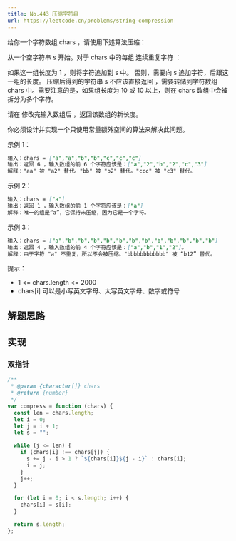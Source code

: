 ```yaml
---
title: No.443 压缩字符串
url: https://leetcode.cn/problems/string-compression
---
```


给你一个字符数组 chars ，请使用下述算法压缩：

从一个空字符串 s 开始。对于 chars 中的每组 连续重复字符 ：

如果这一组长度为 1 ，则将字符追加到 s 中。
否则，需要向 s 追加字符，后跟这一组的长度。
压缩后得到的字符串 s 不应该直接返回 ，需要转储到字符数组 chars 中。需要注意的是，如果组长度为 10 或 10 以上，则在 chars 数组中会被拆分为多个字符。

请在 修改完输入数组后 ，返回该数组的新长度。

你必须设计并实现一个只使用常量额外空间的算法来解决此问题。

示例 1：

```md
输入：chars = ["a","a","b","b","c","c","c"]
输出：返回 6 ，输入数组的前 6 个字符应该是：["a","2","b","2","c","3"]
解释："aa" 被 "a2" 替代。"bb" 被 "b2" 替代。"ccc" 被 "c3" 替代。
```

示例 2：

```md
输入：chars = ["a"]
输出：返回 1 ，输入数组的前 1 个字符应该是：["a"]
解释：唯一的组是“a”，它保持未压缩，因为它是一个字符。
```

示例 3：

```md
输入：chars = ["a","b","b","b","b","b","b","b","b","b","b","b","b"]
输出：返回 4 ，输入数组的前 4 个字符应该是：["a","b","1","2"]。
解释：由于字符 "a" 不重复，所以不会被压缩。"bbbbbbbbbbbb" 被 “b12” 替代。
```

提示：

- 1 <= chars.length <= 2000
- chars\[i\] 可以是小写英文字母、大写英文字母、数字或符号

## 解题思路

## 实现

### 双指针

```js
/**
 * @param {character[]} chars
 * @return {number}
 */
var compress = function (chars) {
  const len = chars.length;
  let i = 0;
  let j = i + 1;
  let s = "";

  while (j <= len) {
    if (chars[i] !== chars[j]) {
      s += j - i > 1 ? `${chars[i]}${j - i}` : chars[i];
      i = j;
    }
    j++;
  }

  for (let i = 0; i < s.length; i++) {
    chars[i] = s[i];
  }

  return s.length;
};
```

